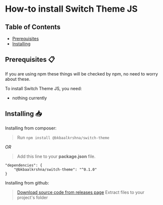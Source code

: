 <link rel="stylesheet" href="https://puneetgopinath.github.io/css/main.css" />

# How-to install Switch Theme JS

## Table of Contents

 * [Prerequisites](#prerequisites)
 * [Installing](#installing)

<h2><a name="prerequisites">Prerequisites 📋</a></h2>

If you are using npm these things will be checked by npm, no need to worry about these.

To install Switch Theme JS, you need:
- nothing currently

<h2><a name="installing">Installing 📥</a></h2>

Installing from composer:
> Run `npm install @bkbaalkrshna/switch-theme`

*OR*

> Add this line to your **package.json** file.

```
"dependencies": {
    "@bkbaalkrshna/switch-theme": "^0.1.0"
}
```

Installing from github:
> [Download source code from releases page](https://github.com/PuneetGopinath/switch-theme-js/releases/)
> Extract files to your project's folder
